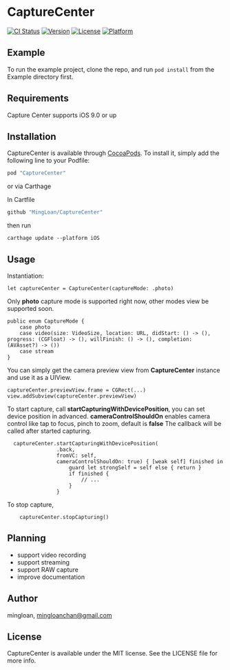 # CaptureCenter

[![CI Status](http://img.shields.io/travis/mingloan/CaptureCenter.svg?style=flat)](https://travis-ci.org/mingloan/CaptureCenter)
[![Version](https://img.shields.io/cocoapods/v/CaptureCenter.svg?style=flat)](http://cocoapods.org/pods/CaptureCenter)
[![License](https://img.shields.io/cocoapods/l/CaptureCenter.svg?style=flat)](http://cocoapods.org/pods/CaptureCenter)
[![Platform](https://img.shields.io/cocoapods/p/CaptureCenter.svg?style=flat)](http://cocoapods.org/pods/CaptureCenter)

## Example
To run the example project, clone the repo, and run `pod install` from the Example directory first.

## Requirements
Capture Center supports iOS 9.0 or up

## Installation

CaptureCenter is available through [CocoaPods](http://cocoapods.org). To install
it, simply add the following line to your Podfile:

```ruby
pod "CaptureCenter"
```
or via Carthage

In Cartfile
```ruby
github "MingLoan/CaptureCenter"
```
then run
```
carthage update --platform iOS
```

## Usage

Instantiation:

```
let captureCenter = CaptureCenter(captureMode: .photo)
```

Only **photo** capture mode is supported right now, other modes view be supported soon.
```
public enum CaptureMode {
    case photo
    case video(size: VideoSize, location: URL, didStart: () -> (), progress: (CGFloat) -> (), willFinish: () -> (), completion: (AVAsset?) -> ())
    case stream
}
```

You can simply get the camera preview view from **CaptureCenter** instance and use it as a UIView.

```
captureCenter.previewView.frame = CGRect(...)
view.addSubview(captureCenter.previewView)
```

To start capture, call **startCapturingWithDevicePosition**, you can set device position in advanced.
**cameraControlShouldOn** enables camera control like tap to focus, pinch to zoom, default is **false**
The callback will be called after started capturing.

```
  captureCenter.startCapturingWithDevicePosition(
                .back,
                fromVC: self,
                cameraControlShouldOn: true) { [weak self] finished in
                    guard let strongSelf = self else { return }
                    if finished {
                        // ...
                    }
                }
```

To stop capture,
```
    captureCenter.stopCapturing()
```

## Planning
* support video recording
* support streaming
* support RAW capture
* improve documentation

## Author

mingloan, mingloanchan@gmail.com

## License

CaptureCenter is available under the MIT license. See the LICENSE file for more info.

